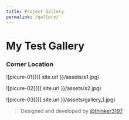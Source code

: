 ```yaml
---
title: Project Gallery
permalink: /gallery/
---
```



# My Test Gallery #

### Corner Location ###
![picure-01]({{ site.url }}/assets/s1.jpg)

![picure-02]({{ site.url }}/assets/s2.jpg)

![picure-03]({{ site.url }}/assets/gallery_1.jpg)

>Designed and developed by [@thinker3197](https://github.com/thinker3197).
